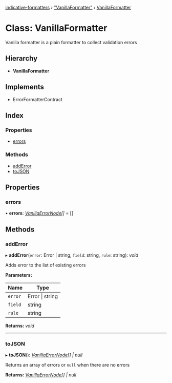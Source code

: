 [indicative-formatters](../README.md) › ["VanillaFormatter"](../modules/_vanillaformatter_.md) › [VanillaFormatter](_vanillaformatter_.vanillaformatter.md)

# Class: VanillaFormatter

Vanilla formatter is a plain formatter to collect validation
errors

## Hierarchy

* **VanillaFormatter**

## Implements

* ErrorFormatterContract

## Index

### Properties

* [errors](_vanillaformatter_.vanillaformatter.md#errors)

### Methods

* [addError](_vanillaformatter_.vanillaformatter.md#adderror)
* [toJSON](_vanillaformatter_.vanillaformatter.md#tojson)

## Properties

###  errors

• **errors**: *[VanillaErrorNode](../modules/_vanillaformatter_.md#vanillaerrornode)[]* =  []

## Methods

###  addError

▸ **addError**(`error`: Error | string, `field`: string, `rule`: string): *void*

Adds error to the list of existing errors

**Parameters:**

Name | Type |
------ | ------ |
`error` | Error &#124; string |
`field` | string |
`rule` | string |

**Returns:** *void*

___

###  toJSON

▸ **toJSON**(): *[VanillaErrorNode](../modules/_vanillaformatter_.md#vanillaerrornode)[] | null*

Returns an array of errors or `null` when there are no
errors

**Returns:** *[VanillaErrorNode](../modules/_vanillaformatter_.md#vanillaerrornode)[] | null*
